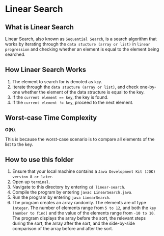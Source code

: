 # Linear Search

## What is Linear Search
Linear Search, also known as `Sequential Search`, is a search algorithm that works by iterating through the `data stucture (array or list)` in `linear progression` and checking whether an element is equal to the element being searched.

## How Linaer Search Works
1. The element to search for is denoted as `key`.
2. Iterate through the `data stucture (array or list)`, and check one-by-one whether the element of the data structure is equal to the key.
3. If the `current element == key`, the key is found.
4. If the `current element != key`, proceed to the next element.

## Worst-case Time Complexity
**O(N)**.

This is because the worst-case scenario is to compare all elements of the list to the key.

## How to use this folder
1. Ensure that your local machine contains a `Java Development Kit (JDK) version 8 or later`.
2. Open up `terminal`.
3. Navigate to this directory by entering `cd linear-search`.
4. Compile the program by entering `javac LinearSearch.java`.
5. Run the program by entering `java LinearSearch`.
6. The program creates an array randomly. The elements are of type `integer`. The number of elements range from `5 to 12`, and both the `key (number to find)` and the value of the elements range from `-10 to 10`. The program displays the array before the sort, the relevant steps during the sort, the array after the sort, and the side-by-side comparison of the array before and after the sort.
